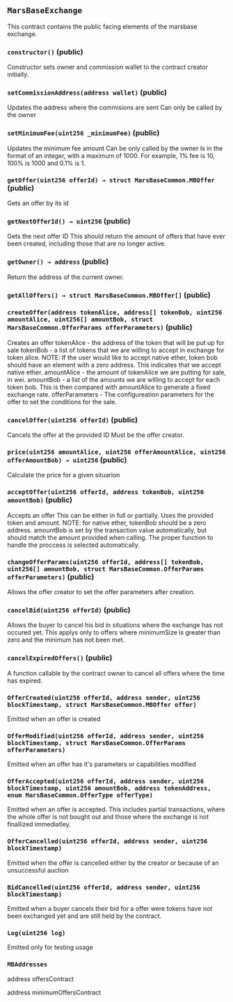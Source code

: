 ## `MarsBaseExchange`

This contract contains the public facing elements of the marsbase exchange.




### `constructor()` (public)

Constructor sets owner and commission wallet to the contract creator initially.



### `setCommissionAddress(address wallet)` (public)

Updates the address where the commisions are sent
Can only be called by the owner



### `setMinimumFee(uint256 _minimumFee)` (public)

Updates the minimum fee amount
Can be only called by the owner
Is in the format of an integer, with a maximum of 1000.
For example, 1% fee is 10, 100% is 1000 and 0.1% is 1.



### `getOffer(uint256 offerId) → struct MarsBaseCommon.MBOffer` (public)

Gets an offer by its id



### `getNextOfferId() → uint256` (public)

Gets the next offer ID
This should return the amount of offers that have ever been created, including those that are no longer active.



### `getOwner() → address` (public)

Return the address of the current owner.



### `getAllOffers() → struct MarsBaseCommon.MBOffer[]` (public)





### `createOffer(address tokenAlice, address[] tokenBob, uint256 amountAlice, uint256[] amountBob, struct MarsBaseCommon.OfferParams offerParameters)` (public)

Creates an offer
tokenAlice - the address of the token that will be put up for sale
tokenBob - a list of tokens that we are willing to accept in exchange for token alice.
NOTE: If the user would like to accept native ether, token bob should have an element with a zero address. This indicates that we accept native ether.
amountAlice - the amount of tokenAlice we are putting for sale, in wei.
amountBob - a list of the amounts we are willing to accept for each token bob. This is then compared with amountAlice to generate a fixed exchange rate.
offerParameters - The configureation parameters for the offer to set the conditions for the sale.



### `cancelOffer(uint256 offerId)` (public)

Cancels the offer at the provided ID
Must be the offer creator.



### `price(uint256 amountAlice, uint256 offerAmountAlice, uint256 offerAmountBob) → uint256` (public)

Calculate the price for a given situarion



### `acceptOffer(uint256 offerId, address tokenBob, uint256 amountBob)` (public)

Accepts an offer
This can be either in full or partially. Uses the provided token and amount.
NOTE: for native ether, tokenBob should be a zero address. amountBob is set by the transaction value automatically, but should match the amount provided when calling.
The proper function to handle the proccess is selected automatically.



### `changeOfferParams(uint256 offerId, address[] tokenBob, uint256[] amountBob, struct MarsBaseCommon.OfferParams offerParameters)` (public)

Allows the offer creator to set the offer parameters after creation.



### `cancelBid(uint256 offerId)` (public)

Allows the buyer to cancel his bid in situations where the exchange has not occured yet.
This applys only to offers where minimumSize is greater than zero and the minimum has not been met.



### `cancelExpiredOffers()` (public)

A function callable by the contract owner to cancel all offers where the time has expired.




### `OfferCreated(uint256 offerId, address sender, uint256 blockTimestamp, struct MarsBaseCommon.MBOffer offer)`

Emitted when an offer is created



### `OfferModified(uint256 offerId, address sender, uint256 blockTimestamp, struct MarsBaseCommon.OfferParams offerParameters)`

Emitted when an offer has it's parameters or capabilities modified



### `OfferAccepted(uint256 offerId, address sender, uint256 blockTimestamp, uint256 amountBob, address tokenAddress, enum MarsBaseCommon.OfferType offerType)`

Emitted when an offer is accepted.
This includes partial transactions, where the whole offer is not bought out and those where the exchange is not finallized immediatley.



### `OfferCancelled(uint256 offerId, address sender, uint256 blockTimestamp)`

Emitted when the offer is cancelled either by the creator or because of an unsuccessful auction



### `BidCancelled(uint256 offerId, address sender, uint256 blockTimestamp)`

Emitted when a buyer cancels their bid for a offer were tokens have not been exchanged yet and are still held by the contract.



### `Log(uint256 log)`

Emitted only for testing usage




### `MBAddresses`


address offersContract


address minimumOffersContract



